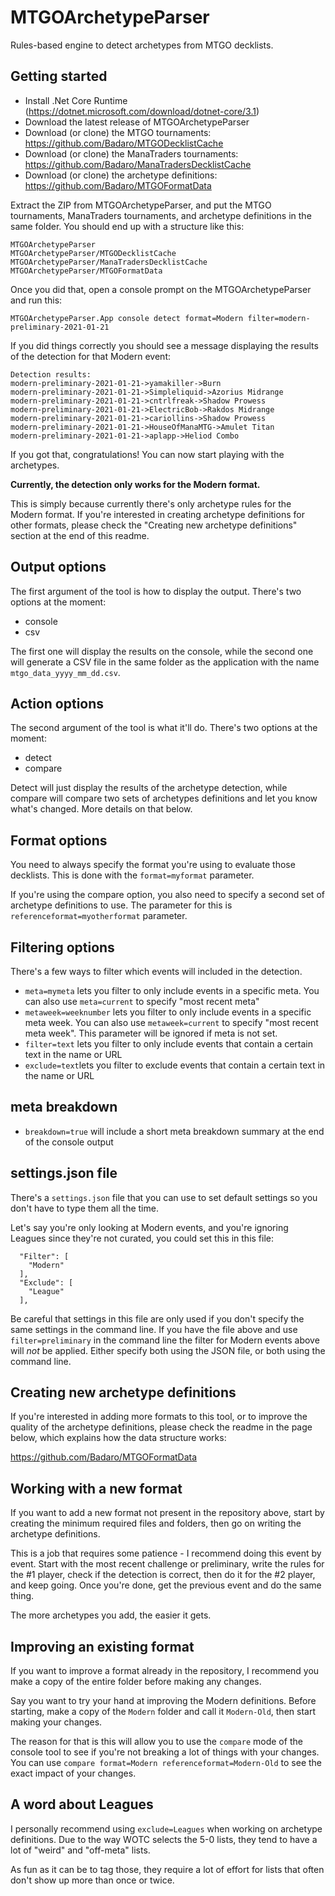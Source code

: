 # MTGOArchetypeParser

Rules-based engine to detect archetypes from MTGO decklists.

## Getting started

* Install .Net Core Runtime (https://dotnet.microsoft.com/download/dotnet-core/3.1)
* Download the latest release of MTGOArchetypeParser
* Download (or clone) the MTGO tournaments: https://github.com/Badaro/MTGODecklistCache
* Download (or clone) the ManaTraders tournaments: https://github.com/Badaro/ManaTradersDecklistCache
* Download (or clone) the archetype definitions: https://github.com/Badaro/MTGOFormatData

Extract the ZIP from MTGOArchetypeParser, and put the MTGO tournaments, ManaTraders tournaments, and archetype definitions in the same folder. You should end up with a structure like this:

```
MTGOArchetypeParser
MTGOArchetypeParser/MTGODecklistCache
MTGOArchetypeParser/ManaTradersDecklistCache
MTGOArchetypeParser/MTGOFormatData
```
Once you did that, open a console prompt on the MTGOArchetypeParser and run this:

```MTGOArchetypeParser.App console detect format=Modern filter=modern-preliminary-2021-01-21```

If you did things correctly you should see a message displaying the results of the detection for that Modern event:

```
Detection results:
modern-preliminary-2021-01-21->yamakiller->Burn
modern-preliminary-2021-01-21->Simpleliquid->Azorius Midrange
modern-preliminary-2021-01-21->cntrlfreak->Shadow Prowess
modern-preliminary-2021-01-21->ElectricBob->Rakdos Midrange
modern-preliminary-2021-01-21->cariollins->Shadow Prowess
modern-preliminary-2021-01-21->HouseOfManaMTG->Amulet Titan
modern-preliminary-2021-01-21->aplapp->Heliod Combo
```
If you got that, congratulations! You can now start playing with the archetypes.

**Currently, the detection only works for the Modern format.** 

This is simply because currently there's only archetype rules for the Modern format. If you're interested in creating archetype definitions for other formats, please check the "Creating new archetype definitions" section at the end of this readme.

## Output options

The first argument of the tool is how to display the output. There's two options at the moment:

* console
* csv

The first one will display the results on the console, while the second one will generate a CSV file in the same folder as the application with the name ```mtgo_data_yyyy_mm_dd.csv```.

## Action options

The second argument of the tool is what it'll do. There's two options at the moment:

* detect
* compare

Detect will just display the results of the archetype detection, while compare will compare two sets of archetypes definitions and let you know what's changed. More details on that below.

## Format options

You need to always specify the format you're using to evaluate those decklists. This is done with the ```format=myformat``` parameter. 

If you're using the compare option, you also need to specify a second set of archetype definitions to use. The parameter for this is ```referenceformat=myotherformat``` parameter.

## Filtering options

There's a few ways to filter which events will included in the detection.

* ```meta=mymeta``` lets you filter to only include events in a specific meta.  You can also use ```meta=current``` to specify "most recent meta"
* ```metaweek=weeknumber``` lets you filter to only include events in a specific meta week. You can also use ```metaweek=current``` to specify "most recent meta week". This parameter will be ignored if meta is not set.
* ```filter=text``` lets you filter to only include events that contain a certain text in the name or URL
* ```exclude=text```lets you filter to exclude events that contain a certain text in the name or URL

## meta breakdown

* ```breakdown=true``` will include a short meta breakdown summary at the end of the console output

## settings.json file

There's a ```settings.json``` file that you can use to set default settings so you don't have to type them all the time.

Let's say you're only looking at Modern events, and you're ignoring Leagues since they're not curated, you could set this in this file:

```   
  "Filter": [
    "Modern"
  ],
  "Exclude": [
    "League"
  ],
```

Be careful that settings in this file are only used if you don't specify the same settings in the command line. If you have the file above and use ```filter=preliminary``` in the command line the filter for Modern events above will *not* be applied. Either specify both using the JSON file, or both using the command line. 

## Creating new archetype definitions

If you're interested in adding more formats to this tool, or to improve the quality of the archetype definitions, please check the readme in the page below, which explains how the data structure works:

https://github.com/Badaro/MTGOFormatData

## Working with a new format

If you want to add a new format not present in the repository above, start by creating the minimum required files and folders, then go on writing the archetype definitions. 

This is a job that requires some patience - I recommend doing this event by event. Start with the most recent challenge or preliminary, write the rules for the #1 player, check if the detection is correct, then do it for the #2 player, and keep going. Once you're done, get the previous event and do the same thing.

The more archetypes you add, the easier it gets.

## Improving an existing format

If you want to improve a format already in the repository, I recommend you make a copy of the entire folder before making any changes.

Say you want to try your hand at improving the Modern definitions. Before starting, make a copy of the ```Modern``` folder and call it ```Modern-Old```, then start making your changes.

The reason for that is this will allow you to use the ```compare``` mode of the console tool to see if you're not breaking a lot of things with your changes. You can use ```compare format=Modern referenceformat=Modern-Old``` to see the exact impact of your changes.

## A word about Leagues

I personally recommend using ```exclude=Leagues``` when working on archetype definitions. Due to the way WOTC selects the 5-0 lists, they tend to have a lot of "weird" and "off-meta" lists.

As fun as it can be to tag those, they require a lot of effort for lists that often don't show up more than once or twice.